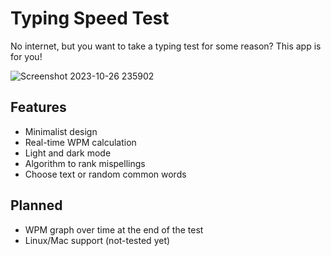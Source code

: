 # Typing Speed Test
No internet, but you want to take a typing test for some reason? This app is for you!

![Screenshot 2023-10-26 235902](https://github.com/Yilmaz4/TypingTest/assets/77583632/0d0ab2a8-ff93-497f-a970-d6643191afc3)

## Features
- Minimalist design
- Real-time WPM calculation
- Light and dark mode
- Algorithm to rank mispellings
- Choose text or random common words

## Planned
- WPM graph over time at the end of the test
- Linux/Mac support (not-tested yet)
